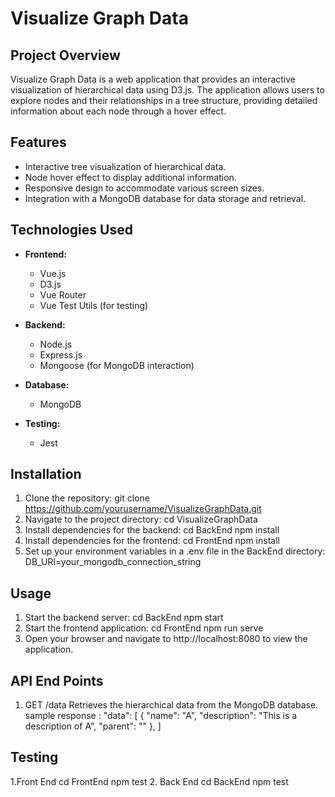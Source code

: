 # Visualize Graph Data

## Project Overview
Visualize Graph Data is a web application that provides an interactive visualization of hierarchical data using D3.js. The application allows users to explore nodes and their relationships in a tree structure, providing detailed information about each node through a hover effect.

## Features
- Interactive tree visualization of hierarchical data.
- Node hover effect to display additional information.
- Responsive design to accommodate various screen sizes.
- Integration with a MongoDB database for data storage and retrieval.

## Technologies Used
- **Frontend:**
  - Vue.js
  - D3.js
  - Vue Router
  - Vue Test Utils (for testing)
  
- **Backend:**
  - Node.js
  - Express.js
  - Mongoose (for MongoDB interaction)
  
- **Database:**
  - MongoDB
  
- **Testing:**
  - Jest

## Installation
1. Clone the repository:
   git clone https://github.com/yourusername/VisualizeGraphData.git
2. Navigate to the project directory:
    cd VisualizeGraphData
3. Install dependencies for the backend:
    cd BackEnd
    npm install
4. Install dependencies for the frontend:
    cd FrontEnd
    npm install
5. Set up your environment variables in a .env file in the BackEnd directory:
    DB_URI=your_mongodb_connection_string
## Usage
1. Start the backend server:
    cd BackEnd
    npm start
2. Start the frontend application:
    cd FrontEnd
    npm run serve
3. Open your browser and navigate to http://localhost:8080 to view the application.
## API End Points
1. GET /data
    Retrieves the hierarchical data from the MongoDB database.
    sample response :
  "data": [
      {
        "name": "A",
        "description": "This is a description of A",
        "parent": ""
      },
   ]

## Testing
1.Front End
  cd FrontEnd
  npm test
2. Back End
  cd BackEnd
  npm test

